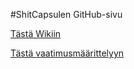 #ShitCapsulen GitHub-sivu  

[Tästä Wikiin](https://github.com/Zpiralh/Sh1tCapsule/wiki)

[Tästä vaatimusmäärittelyyn](https://github.com/Zpiralh/Sh1tCapsule/blob/master/Vaatimusmaarittely.md)
